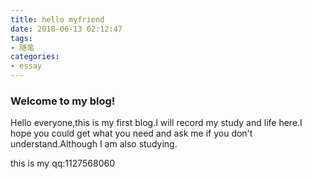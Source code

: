 ```yaml
---
title: hello myfriend
date: 2018-06-13 02:12:47
tags: 
- 随笔
categories: 
- essay
---
```


### Welcome to my blog!
Hello everyone,this is my first blog.I will record my study and life here.I hope you could get what you need and ask me if you don't understand.Although I am also studying.

this is my qq:1127568060